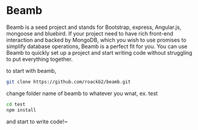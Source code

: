 # Beamb

Beamb is a seed project and stands for Bootstrap, express, Angular.js, mongoose and bluebird.
If your project need to have rich front-end interaction and backed by MongoDB, 
which you wish to use promises to simplify database operations, Beamb is a perfect fit for you.
You can use Beamb to quickly set up a project and start writing code 
without struggling to put everything together.


to start with beamb,


```bash
git clone https://github.com/roackb2/beamb.git
```


change folder name of beamb to whatever you wnat, ex. test


```bash
cd test
npm install
```


and start to write code!~